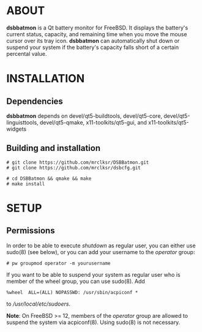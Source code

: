 
# ABOUT

**dsbbatmon**
is a Qt battery monitor for FreeBSD. It displays the battery's current status,
capacity, and remaining time when you move the mouse cursor over its tray icon.
**dsbbatmon**
can automatically shut down or suspend your system if the battery's
capacity falls short of a certain percental value.

# INSTALLATION

## Dependencies

**dsbbatmon**
depends on devel/qt5-buildtools, devel/qt5-core, devel/qt5-linguisttools,
devel/qt5-qmake, x11-toolkits/qt5-gui, and x11-toolkits/qt5-widgets

## Building and installation

	# git clone https://github.com/mrclksr/DSBBatmon.git
	# git clone https://github.com/mrclksr/dsbcfg.git
	
	# cd DSBBatmon && qmake && make
	# make install

# SETUP

## Permissions

In order to be able to execute
*shutdown*
as regular user, you can either use
sudo(8) (see below), or you can add your username to the
*operator*
group:

	# pw groupmod operator -m yourusername

If you want to be able to suspend your system as
regular user who is member of the wheel group, you can use
sudo(8).
Add

	%wheel  ALL=(ALL) NOPASSWD: /usr/sbin/acpiconf *

to
*/usr/local/etc/sudoers*.

**Note**:
On FreeBSD &gt;= 12, members of the
*operator*
group are allowed to suspend the system via
acpiconf(8).
Using
sudo(8)
is not necessary.

